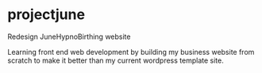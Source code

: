 # projectjune
Redesign JuneHypnoBirthing website

Learning front end web development by building my business website from scratch to make it 
better than my current wordpress template site.
